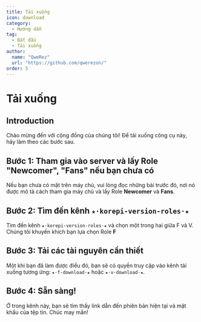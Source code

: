 ```yaml
---
title: Tải xuống
icon: download
category:
  - Hướng dẫn
tag:
  - Bắt đầu
  - Tải xuống
author:
  name: "QweRez"
  url: "https://github.com/qwerezon/"
order: 5
---
```


# Tải xuống

## Introduction

Chào mừng đến với cộng đồng của chúng tôi! Để tải xuống công cụ này, hãy làm theo các bước sau.

## Bước 1: Tham gia vào server và lấy Role "Newcomer", "Fans" nếu bạn chưa có

Nếu bạn chưa có mặt trên máy chủ, vui lòng đọc những bài trước đó, nơi nó được mô tả cách tham gia máy chủ và lấy Role **Newcomer** và **Fans**.

## Bước 2: Tìm đến kênh `★⋅korepi-version-roles⋅★`

Tìm đến kênh `★⋅korepi-version-roles⋅★` và chọn một trong hai giữa F và V. Chúng tôi khuyến khích bạn lựa chọn Role **F**

## Bước 3: Tải các tài nguyên cần thiết

Một khi bạn đã làm được điều đó, bạn sẽ có quyền truy cập vào kênh tải xuống tương ứng: `★⋅f-download⋅★` hoặc `★⋅v-download⋅★`.

## Bước 4: Sẵn sàng!

Ở trong kênh này, bạn sẽ tìm thấy link dẫn đến phiên bản hiện tại và mật khẩu của tệp tin. Chúc may mắn!

